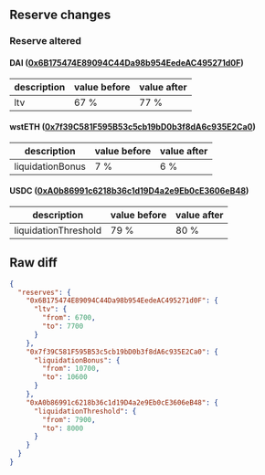 ## Reserve changes

### Reserve altered

#### DAI ([0x6B175474E89094C44Da98b954EedeAC495271d0F](https://etherscan.io/address/0x6B175474E89094C44Da98b954EedeAC495271d0F))

| description | value before | value after |
| --- | --- | --- |
| ltv | 67 % | 77 % |


#### wstETH ([0x7f39C581F595B53c5cb19bD0b3f8dA6c935E2Ca0](https://etherscan.io/address/0x7f39C581F595B53c5cb19bD0b3f8dA6c935E2Ca0))

| description | value before | value after |
| --- | --- | --- |
| liquidationBonus | 7 % | 6 % |


#### USDC ([0xA0b86991c6218b36c1d19D4a2e9Eb0cE3606eB48](https://etherscan.io/address/0xA0b86991c6218b36c1d19D4a2e9Eb0cE3606eB48))

| description | value before | value after |
| --- | --- | --- |
| liquidationThreshold | 79 % | 80 % |


## Raw diff

```json
{
  "reserves": {
    "0x6B175474E89094C44Da98b954EedeAC495271d0F": {
      "ltv": {
        "from": 6700,
        "to": 7700
      }
    },
    "0x7f39C581F595B53c5cb19bD0b3f8dA6c935E2Ca0": {
      "liquidationBonus": {
        "from": 10700,
        "to": 10600
      }
    },
    "0xA0b86991c6218b36c1d19D4a2e9Eb0cE3606eB48": {
      "liquidationThreshold": {
        "from": 7900,
        "to": 8000
      }
    }
  }
}
```
